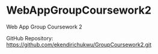 # WebAppGroupCoursework2
Web App Group Coursework 2

GitHub Repository: https://github.com/ekendirichukwu/GroupCoursework2.git